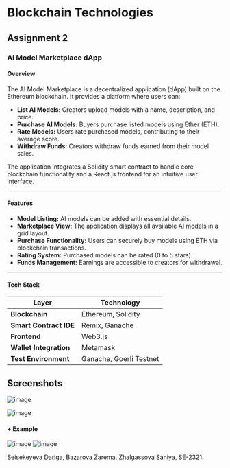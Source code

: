 # Blockchain Technologies
## Assignment 2
### AI Model Marketplace dApp

#### Overview

The AI Model Marketplace is a decentralized application (dApp) built on the Ethereum blockchain. It provides a platform where users can:

- **List AI Models:** Creators upload models with a name, description, and price.
- **Purchase AI Models:** Buyers purchase listed models using Ether (ETH).
- **Rate Models:** Users rate purchased models, contributing to their average score.
- **Withdraw Funds:** Creators withdraw funds earned from their model sales.

The application integrates a Solidity smart contract to handle core blockchain functionality and a React.js frontend for an intuitive user interface.

---

#### Features

- **Model Listing:** AI models can be added with essential details.  
- **Marketplace View:** The application displays all available AI models in a grid layout.  
- **Purchase Functionality:** Users can securely buy models using ETH via blockchain transactions.  
- **Rating System:** Purchased models can be rated (0 to 5 stars).  
- **Funds Management:** Earnings are accessible to creators for withdrawal.  

---

#### Tech Stack

| Layer                | Technology              |
|----------------------|-------------------------|
| **Blockchain**       | Ethereum, Solidity      |
| **Smart Contract IDE** | Remix, Ganache         |
| **Frontend**         | Web3.js       |
| **Wallet Integration** | Metamask              |
| **Test Environment** | Ganache, Goerli Testnet |


## Screenshots
![image](https://github.com/user-attachments/assets/2cefbd85-5d83-42b8-97ca-1f43a112109d)

![image](https://github.com/user-attachments/assets/daa1ca07-49e2-468f-94a2-571f88ef872c)

#### + Example
![image](https://github.com/user-attachments/assets/e297904c-4bcf-48af-a419-fa1503ba5c4a)
![image](https://github.com/user-attachments/assets/9b3b1edc-46ee-4d03-be6d-ef066aa5ad52)


Seisekeyeva Dariga, Bazarova Zarema, Zhalgassova Saniya, SE-2321.
